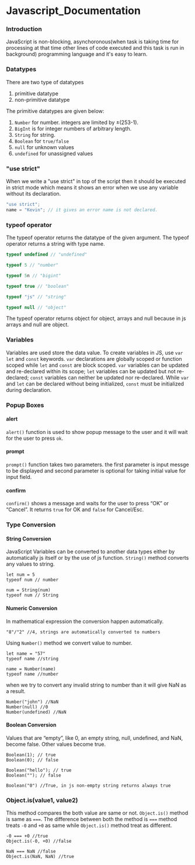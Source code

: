 # Javascript_Documentation

### Introduction
JavaScript is non-blocking, asynchoronous(when task is taking time for processing at that time other lines of code executed and this task is run in background) programming language and it's easy to learn.

### Datatypes
There are two type of datatypes
1. primitive datatype
2. non-primitive datatype

The primitive datatypes are given below:

1. ```Number```  for number. integers are limited by ±(253-1).
2. ```BigInt```  is for integer numbers of arbitrary length.
3. ```String``` for string.
4. ```Boolean``` for ```true/false```
5. ```null``` for unknown values
6. ```undefined``` for unassigned values

### "use strict"

When we write a "use strict" in top of the script then it should be executed in strict mode which means it shows an error when we use any variable without its declaration.
```JavaScript
"use strict";
name = "Kevin"; // it gives an error name is not declared.
```

### typeof operator
The typeof operator returns the datatype of the given argument.
The typeof operator returns a string with type name.

```JavaScript
typeof undefined // "undefined"

typeof 5 // "number"

typeof 5n // "bigint"

typeof true // "boolean"

typeof "js" // "string"

typeof null // "object"
```
The typeof operator returns object for object, arrays and null because in js arrays and null are object.

### Variables

Variables are used store the data value.
To create variables in JS, use ```var``` ```let``` and ```const``` keywords.
```var``` declarations are globally scoped or function scoped while ```let``` and ```const``` are block scoped.
```var``` variables can be updated and re-declared within its scope; ```let``` variables can be updated but not re-declared; ```const``` variables can neither be updated nor re-declared.
While ```var``` and ```let``` can be declared without being initialized, ```const``` must be initialized during declaration.

### Popup Boxes

#### alert

```alert()``` function is used to show popup message to the user and it will wait for the user to press ```ok```.

#### prompt
```prompt()``` function takes two parameters. the first parameter is input messge to be displayed and second parameter is optional for taking initial value for input field.

#### confirm

```confirm()``` shows a message and waits for the user to press “OK” or “Cancel”. It returns ```true``` for OK and ```false``` for Cancel/Esc.


### Type Conversion

#### String Conversion
JavaScript Variables can be converted to another data types either by automatically js itself or by the use of js function.
```String()``` method converts any values to string.

```
let num = 5
typeof num // number

num = String(num)
typeof num // String
```

#### Numeric Conversion

In mathematical expression the conversion happen automatically.
```
"8"/"2" //4, strings are automatically converted to numbers
```
Using ```Number()``` method we convert value to number.

```
let name = "57"
typeof name //string

name = Number(name)
typeof name //number
```

when we try to convert any invalid string to number than it will give NaN as a result.
```
Number("john") //NaN
Number(null) //0
Number(undefined) //NaN
```

#### Boolean Conversion

Values that are “empty”, like 0, an empty string, null, undefined, and NaN, become false.
Other values become true.

```
Boolean(1); // true
Boolean(0); // false

Boolean("hello"); // true
Boolean(""); // false

Boolean("0") //True, in js non-empty string returns always true
```

### Object.is(value1, value2)

This method compares the both value are same or not.
```Object.is()``` method is same as ```===```.
The difference between both the method is ```===``` method treats ```-0``` and ```+0``` as same while ```Object.is()``` method treat as different.

```
-0 === +0 //true
Object.is(-0, +0) //false

NaN === NaN //false
Object.is(NaN, NaN) //true
```
